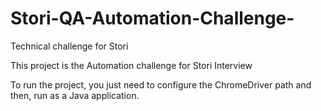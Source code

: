 # Stori-QA-Automation-Challenge-
Technical challenge for Stori

This project is the Automation challenge for Stori Interview 

To run the project, you  just need to configure the ChromeDriver path and then, run as a Java application.

